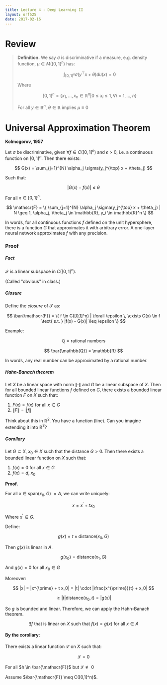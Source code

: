 ```yaml
---
title: Lecture 4 - Deep Learning II
layout: orf525
date: 2017-02-16
---
```


# Review

> **Definition.** We say $\sigma$ is discriminative if a measure, e.g. density function, $\mu \in M([0,1]^n)$ has:
>
> $$
> \int_{[0,1]^n} \sigma(y^{\top} x + \theta) du(x) = 0
> $$
>
> Where
>
> $$
> [0,1]^n = \{x_1, ..., x_n \in \mathbb{R}^n | 0 \leq x_i \leq 1, \forall i = 1, ..., n\}
> $$
>
> For all $y \in \mathbb{R}^n$, $\theta \in \mathbb{R}$ implies $\mu \equiv 0$

# Universal Approximation Theorem

**Kolmogorov, 1957**

Let $\sigma$ be discriminative, given $\forall f \in C([0,1]^n)$ and $\epsilon > 0$, i.e. a continuous function on $[0,1]^n$. Then there exists:

$$
G(x) = \sum_{j=1}^{N} \alpha_j \sigma(y_j^{\top} x + \theta_j)
$$

Such that:

$$
|G(x) - f(x)| \leq \theta
$$

For all $x \in [0,1]^n$.

$$
\mathscr{F} = \{ \sum_{j=1}^{N} \alpha_j \sigma(y_j^{\top} x + \theta_j) | N \geq 1, \alpha_j, \theta_j \in \mathbb{R}, y_i \in \mathbb{R}^n \}
$$

In words, for all continuous functions $f$ defined on the unit hypersphere, there is a function $G$ that approximates it with arbitrary error. A one-layer neural network approximates $f$ with any precision.

### Proof

##### Fact

$\mathscr{F}$ is a linear subspace in $C([0,1]^n)$.

(Called "obvious" in class.)

##### Closure

Define the _closure_ of $\mathscr{F}$ as:

$$
\bar{\mathscr{F}} = \{ f \in C([0,1]^n) | \forall \epsilon \, \exists G(x) \in f \text{ s.t. } |f(x) - G(x)| \leq \epsilon \}
$$

Example:

$$
\mathbb{Q} = \text{rational numbers}
$$

$$
\bar{\mathbb{Q}} = \mathbb{R}
$$

In words, any real number can be approximated by a rational number.

##### Hahn-Banach theorem

Let $X$ be a linear space with norm $\|\cdot\|$ and $G$ be a linear subspace of $X$. Then for all bounded linear functions $f$ defined on $G$, there exists a bounded linear function $F$ on $X$ such that:

1. $F(x) = f(x)$ for all $x \in G$
2. $\|F\| = \|f\|$

Think about this in $\mathbb{R}^2$. You have a function (line). Can you imagine extending it into $\mathbb{R}^3$?

##### Corollary

Let $G \subset X$, $x_0 \in X$ such that the distance $G > 0$. Then there exists a bounded linear function on $X$ such that:

1. $f(x) = 0$ for all $x \in G$
2. $f(x) = d$, $x_0$

**Proof.**

For all $x \in \text{span({$x_0, G$}) $= A$}$, we can write uniquely:

$$
x = x^{\prime} + t x_0
$$

Where $x^{\prime} \in G$.

Define:

$$
g(x) = t \times \text{distance($x_0, G$)}
$$
    
Then $g(x)$ is linear in $A$.

$$
g(x_0) = \text{distance($x_1, G$)}
$$

And $g(x) = 0$ for all $x_0 \in G$

Moreover:

$$
|x| = |x^{\prime} + t x_0| = |t| \cdot |\frac{x^{\prime}}{t} + x_0|
$$

$$
\geq |t| \text{distance($x_0, t$)} = |g(x)|
$$

So $g$ is bounded and linear. Therefore, we can apply the Hahn-Banach theorem.

$$
\exists f \text{ that is linear on $X$ such that } f(x) = g(x) \text{ for all $x \in A$}
$$

#### By the corollary:

There exists a linear function $\mathscr{L}$ on $X$ such that:

$$
\mathscr{L} = 0
$$

For all $h \in \bar{\mathscr{F}}$ but $\mathscr{L} \not\equiv 0$

Assume $\bar{\mathscr{F}} \neq C([0,1]^n)$.



